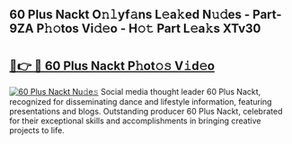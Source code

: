 ## 60 Plus Nackt O𝚗𝚕yf𝚊ns L𝚎a𝚔ed N𝚞𝚍es - Part-9ZA P𝚑𝚘tos Vi𝚍𝚎o - H𝚘𝚝 Part L𝚎a𝚔s XTv30

# <h2><a href="http://kf469l.oniu.top/?m=60+Plus+Nackt">🔗👉 🔴 60 Plus Nackt P𝚑ot𝚘𝚜 V𝚒d𝚎o</a></h2>

[![60 Plus Nackt Nu𝚍e𝚜](https://i.imgur.com/0qMVB7G.gif)](http://kf469l.oniu.top/?m=60+Plus+Nackt)
Social media thought leader 60 Plus Nackt, recognized for disseminating dance and lifestyle information, featuring presentations and blogs. Outstanding producer 60 Plus Nackt, celebrated for their exceptional skills and accomplishments in bringing creative projects to life.  
